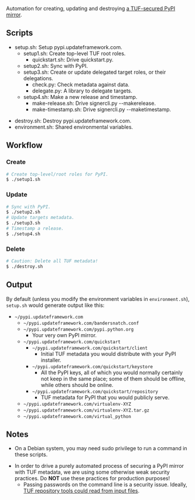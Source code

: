 Automation for creating, updating and destroying [a TUF-secured PyPI
mirror](https://github.com/dachshund/pip/wiki/PyPI-over-TUF).

## Scripts

+ setup.sh: Setup pypi.updateframework.com.
    + setup1.sh: Create top-level TUF root roles.
        - quickstart.sh: Drive quickstart.py.
    - setup2.sh: Sync with PyPI.
    + setup3.sh: Create or update delegated target roles, or their delegations.
        - check.py: Check metadata against data.
        - delegate.py: A library to delegate targets.
    + setup4.sh: Make a new release and timestamp.
        - make-release.sh: Drive signercli.py --makerelease.
        - make-timestamp.sh: Drive signercli.py --maketimestamp.
- destroy.sh: Destroy pypi.updateframework.com.
- environment.sh: Shared environmental variables.

## Workflow

### Create

```bash
# Create top-level/root roles for PyPI.
$ ./setup1.sh
```

### Update
```bash
# Sync with PyPI.
$ ./setup2.sh
# Update targets metadata.
$ ./setup3.sh
# Timestamp a release.
$ ./setup4.sh
```

### Delete

```bash
# Caution: Delete all TUF metadata!
$ ./destroy.sh
```

## Output

By default (unless you modify the environment variables in `environment.sh`),
`setup.sh` would generate output like this:

+ `~/pypi.updateframework.com`
    - `~/pypi.updateframework.com/bandersnatch.conf`
    + `~/pypi.updateframework.com/pypi.python.org`
        - Your very own PyPI mirror.
    + `~/pypi.updateframework.com/quickstart`
        + `~/pypi.updateframework.com/quickstart/client`
            - Initial TUF metadata you would distribute with your PyPI
            installer.
        + `~/pypi.updateframework.com/quickstart/keystore`
            - All the PyPI keys, all of which you would normally certainly not
            keep in the same place; some of them should be offline, while
            others should be online.
        + `~/pypi.updateframework.com/quickstart/repository`
            - TUF metadata for PyPI that you would publicly serve.
    - `~/pypi.updateframework.com/virtualenv-XYZ`
    - `~/pypi.updateframework.com/virtualenv-XYZ.tar.gz`
    - `~/pypi.updateframework.com/virtual_python`

## Notes

- On a Debian system, you may need sudo privilege to run a command in these
  scripts.
+ In order to drive a purely automated process of securing a PyPI mirror with
  TUF metadata, we are using some otherwise weak security practices. Do **NOT**
  use these practices for production purposes!
    - Passing passwords on the command line is a security issue. Ideally, [TUF
    repository tools could read from input
    files](https://github.com/akonst/tuf/issues/52).
